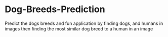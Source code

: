 # Dog-Breeds-Prediction
Predict the dogs breeds and fun application by finding dogs, and humans in images then finding the most similar dog breed to a human in an image
